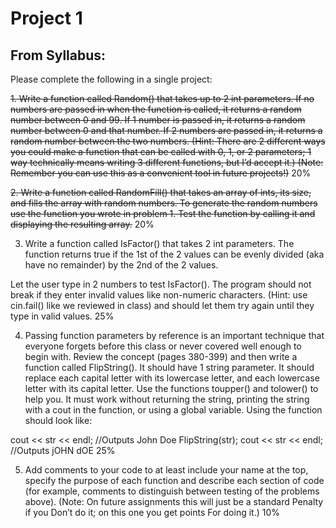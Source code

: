 # Project 1

## From Syllabus:
Please complete the following in a single project:

<strike>1. 	Write a function called Random() that takes up to 2 int parameters. If no numbers are passed in when the function is called, it returns a random number between 0 and 99. If 1 number is passed in, it returns a random number between 0 and that number. If 2 numbers are passed in, it returns a random number between the two numbers. (Hint: There are 2 different ways you could make a function that can be called with 0, 1, or 2 parameters; 1 way technically means writing 3 different functions, but I’d accept it.) (Note: Remember you can use this as a convenient tool in future projects!)</strike>	20%
		
<strike>2. 	Write a function called RandomFill() that takes an array of ints, its size, and fills the array with random numbers. To generate the random numbers use the function you wrote in problem 1. Test the function by calling it and displaying the resulting array.</strike>	20%
 		
3.	Write a function called IsFactor() that takes 2 int parameters. The function returns true if the 1st of the 2 values can be evenly divided (aka have no remainder) by the 2nd of the 2 values.

Let the user type in 2 numbers to test IsFactor(). The program should not break if they enter invalid values like non-numeric characters. (Hint: use cin.fail() like we reviewed in class) and should let them try again until they type in valid values.	25%
		
4.	Passing function parameters by reference is an important technique that everyone forgets before this class or never covered well enough to begin with. Review the concept (pages 380-399) and then write a function called FlipString(). It should have 1 string parameter. It should replace each capital letter with its lowercase letter, and each lowercase letter with its capital letter. Use the functions toupper() and tolower() to help you. It must work without returning the string, printing the string with a cout in the function, or using a global variable. Using the function should look like:

cout << str << endl; //Outputs John Doe
FlipString(str);
cout << str << endl; //Outputs jOHN dOE	25%
		
5.	Add comments to your code to at least include your name at the top, specify the purpose of each function and describe each section of code (for example, comments to distinguish between testing of the problems above). (Note: On future assignments this will just be a standard Penalty if you Don’t do it; on this one you get points For doing it.)	10%
